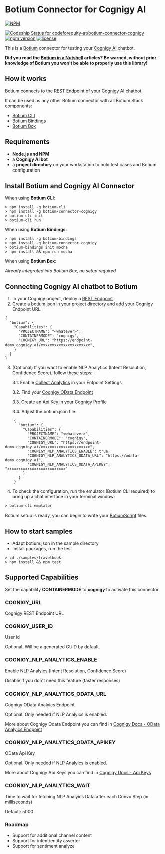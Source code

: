 # Botium Connector for Cognigy AI

[![NPM](https://nodei.co/npm/botium-connector-cognigy.png?downloads=true&downloadRank=true&stars=true)](https://nodei.co/npm/botium-connector-cognigy/)

[![Codeship Status for codeforequity-at/botium-connector-cognigy](https://app.codeship.com/projects/7ebeef20-e9d6-0137-bd39-4a621f4be870/status?branch=master)](https://app.codeship.com/projects/374237)
[![npm version](https://badge.fury.io/js/botium-connector-cognigy.svg)](https://badge.fury.io/js/botium-connector-cognigy)
[![license](https://img.shields.io/github/license/mashape/apistatus.svg)]()


This is a [Botium](https://github.com/codeforequity-at/botium-core) connector for testing your [Cognigy AI](https://cognigy.com/) chatbot.

__Did you read the [Botium in a Nutshell](https://medium.com/@floriantreml/botium-in-a-nutshell-part-1-overview-f8d0ceaf8fb4) articles? Be warned, without prior knowledge of Botium you won't be able to properly use this library!__

## How it works
Botium connects to the [REST Endpoint](https://docs.cognigy.com/v3.0/docs/deploy-a-rest-endpoint) of your Cognigy AI chatbot.

It can be used as any other Botium connector with all Botium Stack components:
* [Botium CLI](https://github.com/codeforequity-at/botium-cli/)
* [Botium Bindings](https://github.com/codeforequity-at/botium-bindings/)
* [Botium Box](https://www.botium.at)

## Requirements
* **Node.js and NPM**
* a **Cognigy AI bot**
* a **project directory** on your workstation to hold test cases and Botium configuration

## Install Botium and Cognigy AI Connector

When using __Botium CLI__:

```
> npm install -g botium-cli
> npm install -g botium-connector-cognigy
> botium-cli init
> botium-cli run
```

When using __Botium Bindings__:

```
> npm install -g botium-bindings
> npm install -g botium-connector-cognigy
> botium-bindings init mocha
> npm install && npm run mocha
```

When using __Botium Box__:

_Already integrated into Botium Box, no setup required_

## Connecting Cognigy AI chatbot to Botium

1. In your Cognigy project, deploy a [REST Endpoint](https://docs.cognigy.com/v3.0/docs/deploy-a-rest-endpoint)
2. Create a botium.json in your project directory and add your Cognigy Endpoint URL

```
{
  "botium": {
    "Capabilities": {
      "PROJECTNAME": "<whatever>",
      "CONTAINERMODE": "cognigy",
      "COGNIGY_URL": "https://endpoint-demo.cognigy.ai/xxxxxxxxxxxxxxxxxxxxxx",
    }
  }
}
```
3. (Optional) If you want to enable NLP Analytics (Intent Resolution, Confidence Score), follow these steps:

    3.1. Enable [Collect Analytics](https://docs.cognigy.com/docs/data-management#collect-analytics) in your Entpoint Settings

    3.2. Find your [Cognigy OData Endpoint](https://docs.cognigy.com/docs/odata-analytics-endpoint)

    3.3. Create an [Api Key](https://docs.cognigy.com/docs/my-profile#api-keys) in your Cognigy Profile

    3.4. Adjust the botium.json file:
```
    {
      "botium": {
        "Capabilities": {
          "PROJECTNAME": "<whatever>",
          "CONTAINERMODE": "cognigy",
          "COGNIGY_URL": "https://endpoint-demo.cognigy.ai/xxxxxxxxxxxxxxxxxxxxxx",
          "COGNIGY_NLP_ANALYTICS_ENABLE": true,
          "COGNIGY_NLP_ANALYTICS_ODATA_URL": "https://odata-demo.cognigy.ai",
          "COGNIGY_NLP_ANALYTICS_ODATA_APIKEY": "xxxxxxxxxxxxxxxxxxxxxxxxxx"
        }
      }
    }
```

4. To check the configuration, run the emulator (Botium CLI required) to bring up a chat interface in your terminal window:

```
> botium-cli emulator
```

Botium setup is ready, you can begin to write your [BotiumScript](https://github.com/codeforequity-at/botium-core/wiki/Botium-Scripting) files.

## How to start samples

* Adapt botium.json in the sample directory
* Install packages, run the test

```
> cd ./samples/travelbook
> npm install && npm test
```

## Supported Capabilities

Set the capability __CONTAINERMODE__ to __cognigy__ to activate this connector.

### COGNIGY_URL
Cognigy REST Endpoint URL

### COGNIGY_USER_ID
User id

Optional. Will be a generated GUID by default.

### COGNIGY_NLP_ANALYTICS_ENABLE
Enable NLP Analyics (Intent Resolution, Confidence Score)

Disable if you don't need this feature (faster responses)

### COGNIGY_NLP_ANALYTICS_ODATA_URL
Cognigy OData Analyics Endpoint

Optional. Only needed if NLP Analyics is enabled.

More about Cognigy Odata Endpoint you can find in [Cognigy Docs - OData Analyics Endpoint](https://docs.cognigy.com/docs/odata-analytics-endpoint)

### COGNIGY_NLP_ANALYTICS_ODATA_APIKEY
OData Api Key

Optional. Only needed if NLP Analyics is enabled.

More about Cognigy Api Keys you can find in [Cognigy Docs - Api Keys](https://docs.cognigy.com/docs/my-profile#api-keys)

### COGNIGY_NLP_ANALYTICS_WAIT
Time to wait for fetching NLP Analyics Data after each Convo Step (in milliseconds)

Default: 5000

### Roadmap
* Support for additional channel content
* Support for intent/entity asserter
* Support for sentiment analyze
